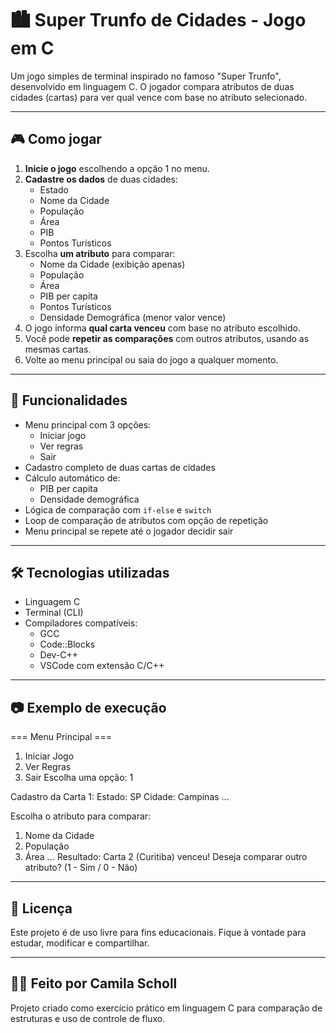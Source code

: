 # 🏙️ Super Trunfo de Cidades - Jogo em C

Um jogo simples de terminal inspirado no famoso "Super Trunfo", desenvolvido em linguagem C. O jogador compara atributos de duas cidades (cartas) para ver qual vence com base no atributo selecionado.

---

## 🎮 Como jogar

1. **Inicie o jogo** escolhendo a opção 1 no menu.
2. **Cadastre os dados** de duas cidades:
   - Estado
   - Nome da Cidade
   - População
   - Área
   - PIB
   - Pontos Turísticos
3. Escolha **um atributo** para comparar:
   - Nome da Cidade (exibição apenas)
   - População
   - Área
   - PIB per capita
   - Pontos Turísticos
   - Densidade Demográfica (menor valor vence)
4. O jogo informa **qual carta venceu** com base no atributo escolhido.
5. Você pode **repetir as comparações** com outros atributos, usando as mesmas cartas.
6. Volte ao menu principal ou saia do jogo a qualquer momento.

---

## 📌 Funcionalidades

- Menu principal com 3 opções:
  - Iniciar jogo
  - Ver regras
  - Sair
- Cadastro completo de duas cartas de cidades
- Cálculo automático de:
  - PIB per capita
  - Densidade demográfica
- Lógica de comparação com `if-else` e `switch`
- Loop de comparação de atributos com opção de repetição
- Menu principal se repete até o jogador decidir sair

---

## 🛠️ Tecnologias utilizadas

- Linguagem C
- Terminal (CLI)
- Compiladores compatíveis:
  - GCC
  - Code::Blocks
  - Dev-C++
  - VSCode com extensão C/C++

---

## 📷 Exemplo de execução

=== Menu Principal ===
1. Iniciar Jogo
2. Ver Regras
3. Sair
Escolha uma opção: 1

Cadastro da Carta 1:
Estado: SP
Cidade: Campinas
...

Escolha o atributo para comparar:
1. Nome da Cidade
2. População
3. Área
...
Resultado: Carta 2 (Curitiba) venceu!
Deseja comparar outro atributo? (1 - Sim / 0 - Não)


---

## 📄 Licença

Este projeto é de uso livre para fins educacionais. Fique à vontade para estudar, modificar e compartilhar.

---

## 👨‍💻 Feito por Camila Scholl

Projeto criado como exercício prático em linguagem C para comparação de estruturas e uso de controle de fluxo.
